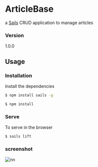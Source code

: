 # ArticleBase

a [Sails](http://sailsjs.org) CRUD application to manage articles

### Version
1.0.0

## Usage


### Installation

Install the dependencies

```sh
$ npm install sails -g
```

```sh
$ npm install
```

### Serve
To serve in the browser

```sh
$ sails lift
```

### screenshot

![nn](https://user-images.githubusercontent.com/12325386/29485715-24e99648-8509-11e7-9b6d-0a945206d2b8.JPG)
